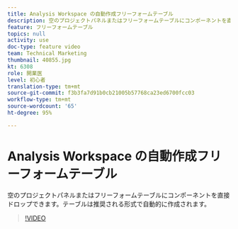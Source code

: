 ```yaml
---
title: Analysis Workspace の自動作成フリーフォームテーブル
description: 空のプロジェクトパネルまたはフリーフォームテーブルにコンポーネントを直接ドロップできます。テーブルは推奨される形式で自動的に作成されます。
feature: フリーフォームテーブル
topics: null
activity: use
doc-type: feature video
team: Technical Marketing
thumbnail: 40855.jpg
kt: 6308
role: 開業医
level: 初心者
translation-type: tm+mt
source-git-commit: f3b3fa7d91b0cb21005b57768ca23ed6700fcc03
workflow-type: tm+mt
source-wordcount: '65'
ht-degree: 95%

---
```



# Analysis Workspace の自動作成フリーフォームテーブル

空のプロジェクトパネルまたはフリーフォームテーブルにコンポーネントを直接ドロップできます。テーブルは推奨される形式で自動的に作成されます。

>[!VIDEO](https://video.tv.adobe.com/v/40855/?quality=12&learn=on)
